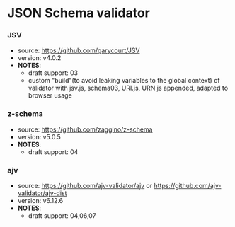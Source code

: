 # JSON Schema validator

### JSV
* source: https://github.com/garycourt/JSV
* version: v4.0.2
* __NOTES__:
  - draft support: 03
  - custom "build"(to avoid leaking variables to the global context) of validator with jsv.js, schema03, URI.js, URN.js appended, adapted to browser usage

### z-schema
* source: https://github.com/zaggino/z-schema
* version: v5.0.5
* __NOTES__:
  - draft support: 04

### ajv
* source: https://github.com/ajv-validator/ajv or https://github.com/ajv-validator/ajv-dist
* version: v6.12.6
* __NOTES__:
  - draft support: 04,06,07
